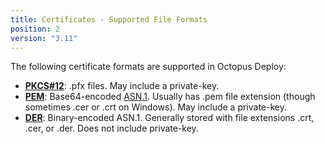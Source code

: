 ```yaml
---
title: Certificates - Supported File Formats 
position: 2
version: "3.11"
---
```


The following certificate formats are supported in Octopus Deploy:

- **[PKCS#12](https://en.wikipedia.org/wiki/PKCS_12)**: .pfx files. May include a private-key.  
- **[PEM](https://en.wikipedia.org/wiki/Privacy-enhanced_Electronic_Mail)**: Base64-encoded [ASN.1](https://en.wikipedia.org/wiki/Abstract_Syntax_Notation_One). Usually has .pem file extension (though sometimes .cer or .crt on Windows). May include a private-key. 
- **[DER](https://en.wikipedia.org/wiki/X.690#DER_encoding)**: Binary-encoded ASN.1. Generally stored with file extensions .crt, .cer, or .der. Does not include private-key. 
